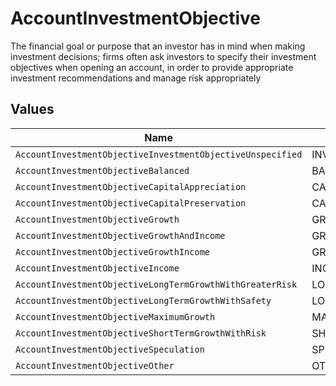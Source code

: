 # AccountInvestmentObjective

The financial goal or purpose that an investor has in mind when making investment decisions; firms often ask investors to specify their investment objectives when opening an account, in order to provide appropriate investment recommendations and manage risk appropriately


## Values

| Name                                                       | Value                                                      |
| ---------------------------------------------------------- | ---------------------------------------------------------- |
| `AccountInvestmentObjectiveInvestmentObjectiveUnspecified` | INVESTMENT_OBJECTIVE_UNSPECIFIED                           |
| `AccountInvestmentObjectiveBalanced`                       | BALANCED                                                   |
| `AccountInvestmentObjectiveCapitalAppreciation`            | CAPITAL_APPRECIATION                                       |
| `AccountInvestmentObjectiveCapitalPreservation`            | CAPITAL_PRESERVATION                                       |
| `AccountInvestmentObjectiveGrowth`                         | GROWTH                                                     |
| `AccountInvestmentObjectiveGrowthAndIncome`                | GROWTH_AND_INCOME                                          |
| `AccountInvestmentObjectiveGrowthIncome`                   | GROWTH_INCOME                                              |
| `AccountInvestmentObjectiveIncome`                         | INCOME                                                     |
| `AccountInvestmentObjectiveLongTermGrowthWithGreaterRisk`  | LONG_TERM_GROWTH_WITH_GREATER_RISK                         |
| `AccountInvestmentObjectiveLongTermGrowthWithSafety`       | LONG_TERM_GROWTH_WITH_SAFETY                               |
| `AccountInvestmentObjectiveMaximumGrowth`                  | MAXIMUM_GROWTH                                             |
| `AccountInvestmentObjectiveShortTermGrowthWithRisk`        | SHORT_TERM_GROWTH_WITH_RISK                                |
| `AccountInvestmentObjectiveSpeculation`                    | SPECULATION                                                |
| `AccountInvestmentObjectiveOther`                          | OTHER                                                      |